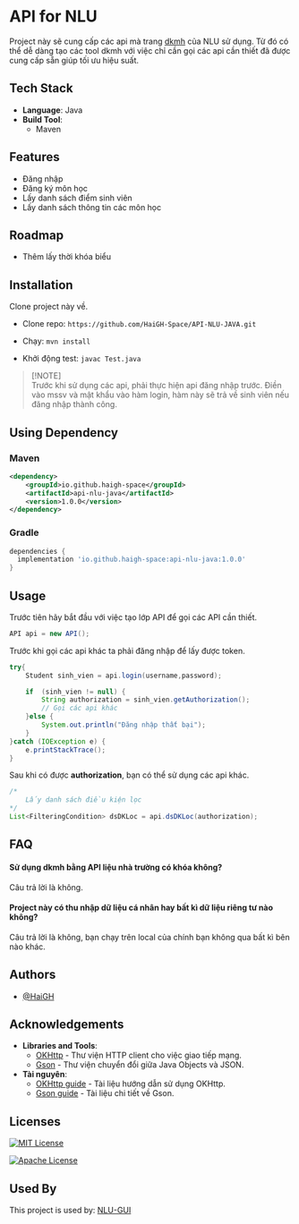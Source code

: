 
# API for NLU

Project này sẽ cung cấp các api mà trang [dkmh](https://dkmh.hcmuaf.edu.vn/) của NLU sử dụng. Từ đó có thể dễ dàng tạo các tool dkmh với việc chỉ cần gọi các api cần thiết đã được cung cấp sẵn giúp tối ưu hiệu suất.




## Tech Stack

- **Language**: Java
- **Build Tool**: 
  - Maven



## Features

- Đăng nhập
- Đăng ký môn học
- Lấy danh sách điểm sinh viên
- Lấy danh sách thông tin các môn học



## Roadmap

- Thêm lấy thời khóa biểu




## Installation

Clone project này về.
- Clone repo: `https://github.com/HaiGH-Space/API-NLU-JAVA.git`

- Chạy: `mvn install`

- Khởi động test: `javac Test.java`

> [!NOTE]\
> Trước khi sử dụng các api, phải thực hiện api đăng nhập trước.
> Điền vào mssv và mật khẩu vào hàm login, hàm này sẽ trả về sinh viên nếu đăng nhập thành công.

## Using Dependency
### Maven

```xml
<dependency>
    <groupId>io.github.haigh-space</groupId>
    <artifactId>api-nlu-java</artifactId>
    <version>1.0.0</version>
</dependency>
```
### Gradle
```gradle
dependencies {
  implementation 'io.github.haigh-space:api-nlu-java:1.0.0'
}
```
## Usage
Trước tiên hãy bắt đầu với việc tạo lớp API để gọi các API cần thiết.
```java
API api = new API();
```
Trước khi gọi các api khác ta phải đăng nhập để lấy được token.
```java
try{
    Student sinh_vien = api.login(username,password);

    if  (sinh_vien != null) {
        String authorization = sinh_vien.getAuthorization();
        // Gọi các api khác
    }else {
        System.out.println("Đăng nhập thất bại");
    }
}catch (IOException e) {
    e.printStackTrace();
}
```
Sau khi có được **authorization**, bạn có thể sử dụng các api khác.
```java
/*
    Lấy danh sách điều kiện lọc
*/
List<FilteringCondition> dsDKLoc = api.dsDKLoc(authorization);
```
## FAQ

#### Sử dụng dkmh bằng API liệu nhà trường có khóa không?

Câu trả lời là không.

#### Project này có thu nhập dữ liệu cá nhân hay bất kì dữ liệu riêng tư nào không?

Câu trả lời là không, bạn chạy trên local của chính bạn không qua bất kì bên nào khác.


## Authors

- [@HaiGH](https://github.com/HaiGH-Space)


## Acknowledgements

- **Libraries and Tools**: 
  - [OKHttp](https://square.github.io/okhttp/) - Thư viện HTTP client cho việc giao tiếp mạng.
  - [Gson](https://github.com/google/gson) - Thư viện chuyển đổi giữa Java Objects và JSON.
- **Tài nguyên**: 
  - [OKHttp guide](https://square.github.io/okhttp/) - Tài liệu hướng dẫn sử dụng OKHttp.
  - [Gson guide](https://github.com/google/gson/wiki) - Tài liệu chi tiết về Gson.


## Licenses

[![MIT License](https://img.shields.io/badge/License-MIT-green.svg)](https://choosealicense.com/licenses/mit/)

[![Apache License](https://img.shields.io/badge/License-Apache%202.0-brightgreen.svg)](http://www.apache.org/licenses/LICENSE-2.0)


## Used By

This project is used by: [NLU-GUI](https://github.com/HaiGH-Space/NLU-GUI)


